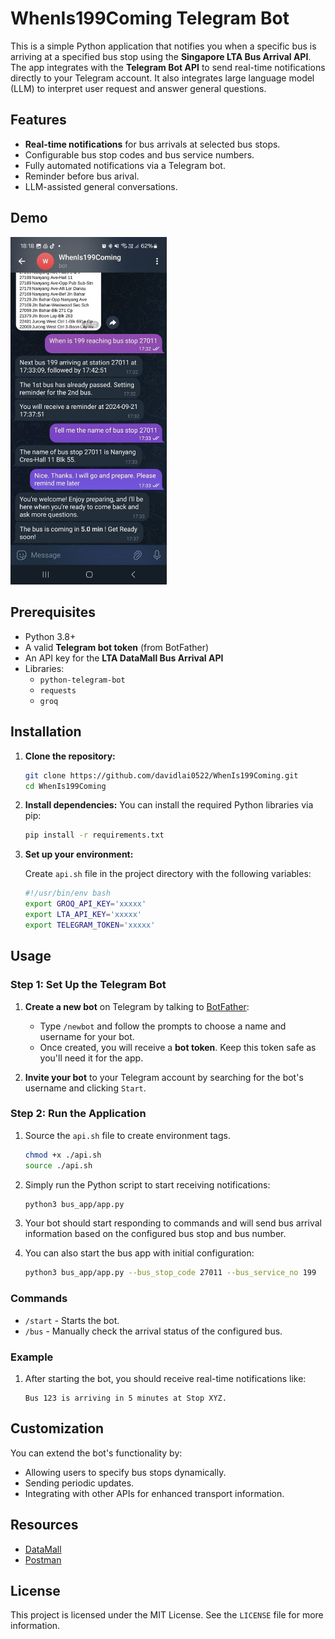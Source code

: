 # WhenIs199Coming Telegram Bot

This is a simple Python application that notifies you when a specific bus is arriving at a specified bus stop using the **Singapore LTA Bus Arrival API**. The app integrates with the **Telegram Bot API** to send real-time notifications directly to your Telegram account. It also integrates large language model (LLM) to interpret user request and answer general questions.

## Features

- **Real-time notifications** for bus arrivals at selected bus stops.
- Configurable bus stop codes and bus service numbers.
- Fully automated notifications via a Telegram bot.
- Reminder before bus arival.
- LLM-assisted general conversations.

## Demo
<img src="docs/demo.jpg" alt="Bus Arrival Notifier Bot Screenshot" width="250">

## Prerequisites

- Python 3.8+
- A valid **Telegram bot token** (from BotFather)
- An API key for the **LTA DataMall Bus Arrival API**
- Libraries: 
  - `python-telegram-bot`
  - `requests`
  - `groq`

## Installation

1. **Clone the repository:**
    ```bash
    git clone https://github.com/davidlai0522/WhenIs199Coming.git
    cd WhenIs199Coming
    ```

2. **Install dependencies:**
    You can install the required Python libraries via pip:
    ```bash
    pip install -r requirements.txt
    ```

3. **Set up your environment:**

   Create `api.sh` file in the project directory with the following variables:
    ```bash
    #!/usr/bin/env bash
    export GROQ_API_KEY='xxxxx'
    export LTA_API_KEY='xxxxx'
    export TELEGRAM_TOKEN='xxxxx'
    ```

## Usage

### Step 1: Set Up the Telegram Bot

1. **Create a new bot** on Telegram by talking to [BotFather](https://t.me/botfather):
    - Type `/newbot` and follow the prompts to choose a name and username for your bot.
    - Once created, you will receive a **bot token**. Keep this token safe as you'll need it for the app.

2. **Invite your bot** to your Telegram account by searching for the bot's username and clicking `Start`.

### Step 2: Run the Application

1. Source the `api.sh` file to create environment tags.
    ```bash
    chmod +x ./api.sh
    source ./api.sh
    ```

2. Simply run the Python script to start receiving notifications:
    ```bash
    python3 bus_app/app.py
    ```

3. Your bot should start responding to commands and will send bus arrival information based on the configured bus stop and bus number.

4. You can also start the bus app with initial configuration:
    ```bash
    python3 bus_app/app.py --bus_stop_code 27011 --bus_service_no 199
    ```

### Commands

- `/start` - Starts the bot.
- `/bus` - Manually check the arrival status of the configured bus.

### Example

1. After starting the bot, you should receive real-time notifications like:
    ```
    Bus 123 is arriving in 5 minutes at Stop XYZ.
    ```

## Customization

You can extend the bot's functionality by:

- Allowing users to specify bus stops dynamically.
- Sending periodic updates.
- Integrating with other APIs for enhanced transport information.

## Resources
- [DataMall](https://datamall.lta.gov.sg/content/datamall/en/dynamic-data.html)
- [Postman](https://web.postman.co/)

## License

This project is licensed under the MIT License. See the `LICENSE` file for more information.
